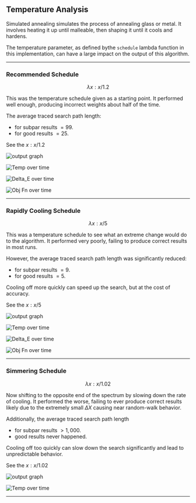 ## Temperature Analysis

Simulated annealing simulates the process of annealing glass or metal.
It involves heating it up until malleable, then shaping it until it cools and hardens.

The temperature parameter, as defined bythe `schedule` lambda function in this implementation, 
can have a large impact on the output of this algorithm.

---

### Recommended Schedule

$$\lambda x : x / 1.2$$

This was the temperature schedule given as a starting point.
It performed well enough, producing incorrect weights about half of the time.

The average traced search path length:
* for subpar results $= 99$.
* for good results $= 25$.

See the $x : x / 1.2$

![output graph](_static/Figure_3_Temp=1.2_Path=23.png)

![Temp over time](_static/Figure_6_Temp=1.2_Temp-over-Time.png)

![Delta_E over time](_static/Figure_9_Temp=1.22_Delta-E-over-Time.png)

![Obj Fn over time](_static/Figure_10_Temp=1.22_Obj-Fn-over-Time.png)

---

### Rapidly Cooling Schedule

$$\lambda x : x / 5$$

This was a temperature schedule to see what an extreme change would do to the algorithm.
It performed very poorly, failing to produce correct results in most runs.

However, the average traced search path length was significantly reduced:
* for subpar results $= 9$.
* for good results $= 5$.

Cooling off more quickly can speed up the search, but at the cost of accuracy.

See the $x : x / 5$

![output graph](_static/Figure_4_Temp=5_Path=5.png)

![Temp over time](_static/Figure_7_Temp=5_Temp-over-Time.png)

![Delta_E over time](_static/Figure_12_Temp=5_Delta-E-over-Time.png)

![Obj Fn over time](_static/Figure_11_Temp=5_Obj-Fn-over-Time.png)

---

### Simmering Schedule

$$\lambda x : x / 1.02$$

Now shifting to the opposite end of the spectrum by slowing down the rate of cooling.
It performed the worse, failing to ever produce correct results 
likely due to the extremely small $\Delta X$ causing near random-walk behavior.

Additionally, the average traced search path length
* for subpar results $> 1,000$.
* good results never happened.

Cooling off too quickly can slow down the search significantly 
and lead to unpredictable behavior.

See the $x : x / 1.02$

![output graph](_static/Figure_5_Temp=1.02_Path=1031.png)

![Temp over time](_static/Figure_8_Temp=1.02_Temp-over-Time.png)

---
